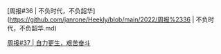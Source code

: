 





[周报#36 | 不负时代，不负韶华](https://github.com/janrone/Heekly/blob/main/2022/周报%2336 | 不负时代，不负韶华.md)

[周报#37 | 自力更生，艰苦奋斗](https://github.com/janrone/Heekly/blob/main/2022/%E5%91%A8%E6%8A%A5%2337%20%7C%20%E8%87%AA%E5%8A%9B%E6%9B%B4%E7%94%9F%EF%BC%8C%E8%89%B0%E8%8B%A6%E5%A5%8B%E6%96%97.md)

